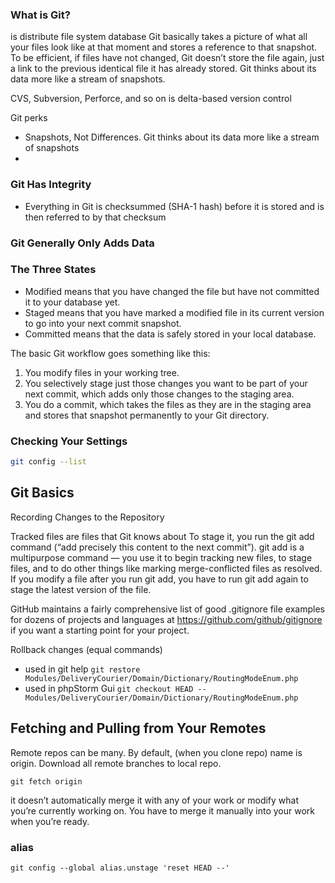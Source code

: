 ### What is Git?

is distribute file system database
Git basically takes a picture of what all your files look like at that moment and stores a
reference to that snapshot. To be efficient, if files have not changed, Git doesn’t store the file again,
just a link to the previous identical file it has already stored. Git thinks about its data more like a
stream of snapshots.

CVS, Subversion, Perforce, and so on is delta-based version control

Git perks

- Snapshots, Not Differences. Git thinks about its data more like a stream of snapshots
-

### Git Has Integrity

- Everything in Git is checksummed (SHA-1 hash) before it is stored and is then referred to by that checksum

### Git Generally Only Adds Data

### The Three States

- Modified means that you have changed the file but have not committed it to your database yet.
- Staged means that you have marked a modified file in its current version to go into your next
  commit snapshot.
- Committed means that the data is safely stored in your local database.

The basic Git workflow goes something like this:

1. You modify files in your working tree.
2. You selectively stage just those changes you want to be part of your next commit, which adds
   only those changes to the staging area.
3. You do a commit, which takes the files as they are in the staging area and stores that snapshot
   permanently to your Git directory.

### Checking Your Settings

```bash 
git config --list
```

## Git Basics

Recording Changes to the Repository

Tracked files are files that Git knows about
To stage it, you run the git add command (“add precisely this content to the next commit”). git add is a multipurpose
command — you use it to begin
tracking new files, to stage files, and to do other things like marking merge-conflicted files as
resolved.
If you modify a file after you run git add, you have to run git add again to stage the
latest version of the file.

GitHub maintains a fairly comprehensive list of good .gitignore file examples for
dozens of projects and languages at https://github.com/github/gitignore if you want
a starting point for your project.

Rollback changes (equal commands)

- used in git help
  ```git restore Modules/DeliveryCourier/Domain/Dictionary/RoutingModeEnum.php```
- used in phpStorm Gui
  ```git checkout HEAD -- Modules/DeliveryCourier/Domain/Dictionary/RoutingModeEnum.php```

## Fetching and Pulling from Your Remotes

Remote repos can be many. By default, (when you clone repo) name is origin.
Download all remote branches to local repo.

```
git fetch origin
```

it doesn’t automatically merge it with any of your work or
modify what you’re currently working on. You have to merge it manually into your work when
you’re ready.

### alias

```
git config --global alias.unstage 'reset HEAD --'
```

